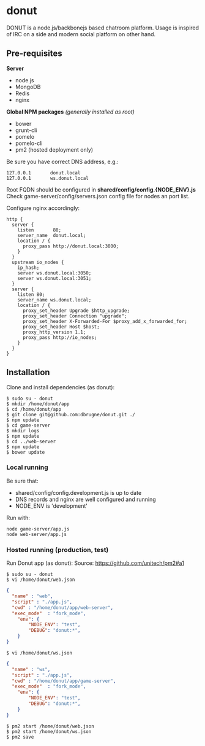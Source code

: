 donut
====

DONUT is a node.js/backbonejs based chatroom platform. Usage is inspired of IRC on a side and modern social platform on other hand.

## Pre-requisites
**Server**
* node.js
* MongoDB
* Redis
* nginx

**Global NPM packages** *(generally installed as root)*
* bower
* grunt-cli
* pomelo
* pomelo-cli
* pm2 (hosted deployment only)

Be sure you have correct DNS address, e.g.:
```
127.0.0.1		donut.local
127.0.0.1		ws.donut.local
```
Root FQDN should be configured in **shared/config/config.{NODE_ENV}.js**
Check game-server/config/servers.json config file for nodes an port list.

Configure nginx accordingly:

```
http {
  server {
    listen       80;
    server_name  donut.local;
    location / {
      proxy_pass http://donut.local:3000;
    }
  }
  upstream io_nodes {
    ip_hash;
    server ws.donut.local:3050;
    server ws.donut.local:3051;
  }
  server {
    listen 80;
    server_name ws.donut.local;
    location / {
      proxy_set_header Upgrade $http_upgrade;
      proxy_set_header Connection "upgrade";
      proxy_set_header X-Forwarded-For $proxy_add_x_forwarded_for;
      proxy_set_header Host $host;
      proxy_http_version 1.1;
      proxy_pass http://io_nodes;
    }
  }
}
```

## Installation

Clone and install dependencies (as donut):
```
$ sudo su - donut
$ mkdir /home/donut/app
$ cd /home/donut/app
$ git clone git@github.com:dbrugne/donut.git ./
$ npm update
$ cd game-server
$ mkdir logs
$ npm update
$ cd ../web-server
$ npm update
$ bower update
```

### Local running

Be sure that:
- shared/config/config.development.js is up to date
- DNS records and nginx are well configured and running
- NODE_ENV is 'development'

Run with:
```
node game-server/app.js
node web-server/app.js
```

### Hosted running (production, test)
Run Donut app (as donut):
Source: https://github.com/unitech/pm2#a1
```
$ sudo su - donut
$ vi /home/donut/web.json
```
```json
{
  "name" : "web",
  "script" : "./app.js",
  "cwd" : "/home/donut/app/web-server",
  "exec_mode"  : "fork_mode",
    "env": {
        "NODE_ENV": "test",
        "DEBUG": "donut:*",
    }
}
```
```
$ vi /home/donut/ws.json
```
```json
{
  "name" : "ws",
  "script" : "./app.js",
  "cwd" : "/home/donut/app/game-server",
  "exec_mode"  : "fork_mode",
    "env": {
        "NODE_ENV": "test",
        "DEBUG": "donut:*",
    }
}
```
```
$ pm2 start /home/donut/web.json
$ pm2 start /home/donut/ws.json
$ pm2 save
```
